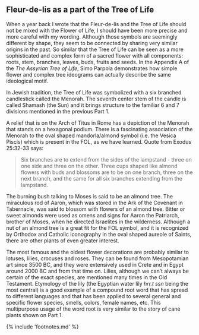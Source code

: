 ## Fleur-de-lis as a part of the Tree of Life

When a year back I wrote that the Fleur-de-lis<!-- cite author="wikipedia.org" title="Fleur de lis" date="" location="" type="website" href="https://en.wikipedia.org/wiki/Fleur-de-lis" --> and the Tree of Life should not be mixed with the Flower of Life, I should have been more precise and more careful with my wording. Although those symbols are seemingly different by shape, they seem to be connected by sharing very similar origins in the past. So similar that the Tree of Life can be seen as a more sophisticated and complex form of a sacred flower with all components: roots, stem, branches, leaves, buds, fruits and seeds. In the Appendix A of the *The Assyrian Tree of Life*<!-- cite author="Simo Parpola" title="The Assyrian Tree Of Life" date="1993" location="Appendix A" type="article" href="http://www.atour.com/education/pdf/SimoParpola-TheAssyrianTreeOfLife.pdf" -->, Simo Parpola demonstrates how simple flower and complex tree ideograms can actually describe the same ideological motif.

In Jewish tradition, the Tree of Life was symbolized with a six branched candlestick called the Menorah<!-- cite author="" title="See: The Assyrian Tree of Life and the Jewish Menorah by Christos G. Karagiannis, The Menorah, the Ancient Seven-armed Candelabrum: Origin, Form, and Significance by Rahel Haklili and The tree of light: A study of the menorah, the seven-branched lampstand by Leon Yarden" date="" location="" type="selfref" href="#" -->. The seventh center stem of the candle is called Shamash (the Sun) and it brings structure to the familiar 6 and 7 divisions mentioned in the previous Part 1. 

A relief that is on the Arch of Titus in Rome<!-- cite author="wikipedia.org" title="Menorah Temple" date="" location="" type="website" href="https://en.wikipedia.org/wiki/Menorah_(Temple)#History_and_fate" --> has a depiction of the Menorah that stands on a hexagonal podium. There is a fascinating association of the Menorah to the oval shaped mandorla/almond symbol (i.e. the Vesica Piscis) which is present in the FOL, as we have learned. Quote from Exodus 25:32-33 says:

> Six branches are to extend from the sides of the lampstand - three on one side and three on the other. Three cups shaped like almond flowers with buds and blossoms are to be on one branch, three on the next branch, and the same for all six branches extending from the lampstand.

The burning bush talking to Moses is said to be an almond tree. The miraculous rod of Aaron, which was stored in the Ark of the Covenant in Tabernacle, was said to blossom with flowers of an almond tree. Bitter or sweet almonds were used as omens and signs for Aaron the Patriarch, brother of Moses, when he directed Israelites in the wilderness. Although a nut of an almond tree is a great fit for the FOL symbol, and it is recognized by Orthodox and Catholic iconography in the oval shaped aureole of Saints, there are other plants of even greater interest.

The most famous and the oldest flower decorations are probably similar to lotuses, lilies, crocuses and roses. They can be found from Mesopotamian art since 3500 BC, and they were extensively used in Crete and in Egypt around 2000 BC and from that time on. Lilies, although we can’t always be certain of the exact species, are mentioned many times in the Old Testament. Etymology of the lily (the Egyptian water lily *hrr.t ssn*<!-- cite author="Martin Bernal" title=" in "Black Athena: The linguistic evidence" date="" location="Pages 344-346" type="book" href="https://books.google.fi/books?redir_esc=y&hl=fi&id=yFLm_M_OdK4C&q=ssn#v=snippet&q=ssn&f=false" --> being the most central) is a good example of a compound root word that has spread to different languages and that has been applied to several general and specific flower species, smells, colors, female names, etc. This multipurpose usage of the word root is very similar to the story of cane plants shown on Part 1.

{% include 'footnotes.md' %}
